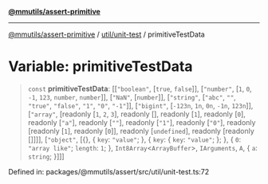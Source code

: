 [**@mmutils/assert-primitive**](../../../README.md)

***

[@mmutils/assert-primitive](../../../modules.md) / [util/unit-test](../README.md) / primitiveTestData

# Variable: primitiveTestData

> `const` **primitiveTestData**: \[\[`"boolean"`, \[`true`, `false`\]\], \[`"number"`, \[`1`, `0`, `-1`, `123`, `number`, `number`\]\], \[`"NaN"`, \[`number`\]\], \[`"string"`, \[`"abc"`, `""`, `"true"`, `"false"`, `"1"`, `"0"`, `"-1"`\]\], \[`"bigint"`, \[`-123n`, `1n`, `0n`, `-1n`, `123n`\]\], \[`"array"`, \[readonly \[`1`, `2`, `3`\], readonly \[\], readonly \[`1`\], readonly \[`0`\], readonly \[`"a"`\], readonly \[`""`\], readonly \[`"1"`\], readonly \[`"0"`\], readonly \[readonly \[`1`\], readonly \[`0`\]\], readonly \[`undefined`\], readonly \[readonly \[\]\]\]\], \[`"object"`, \[\{\}, \{ `key`: `"value"`; \}, \{ `key`: \{ `key`: `"value"`; \}; \}, \{ `0`: `"array like"`; `length`: `1`; \}, `Int8Array`\<`ArrayBuffer`\>, `IArguments`, `A`, \{ `a`: `string`; \}\]\]\]

Defined in: packages/@mmutils/assert/src/util/unit-test.ts:72

